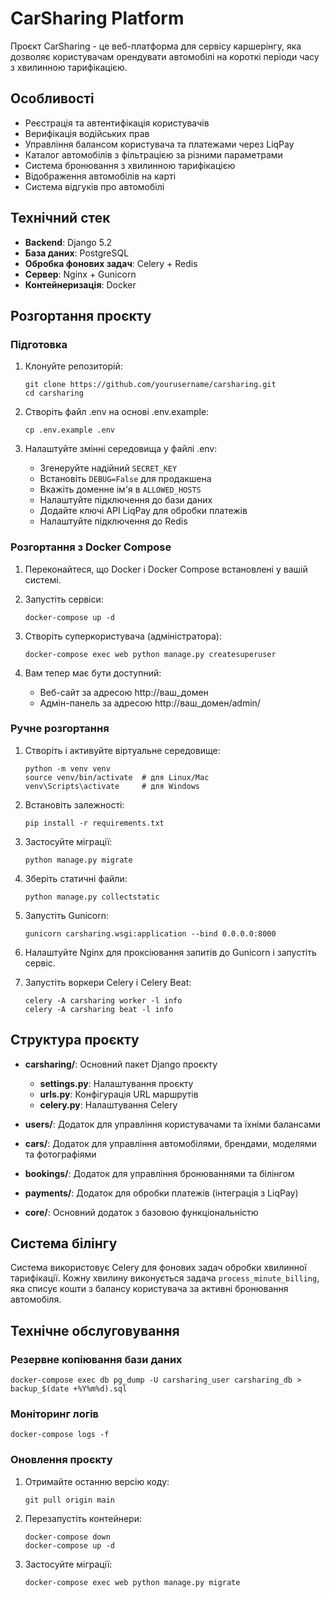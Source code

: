 # CarSharing Platform

Проєкт CarSharing - це веб-платформа для сервісу каршерінгу, яка дозволяє користувачам орендувати автомобілі на короткі періоди часу з хвилинною тарифікацією.

## Особливості

- Реєстрація та автентифікація користувачів
- Верифікація водійських прав 
- Управління балансом користувача та платежами через LiqPay
- Каталог автомобілів з фільтрацією за різними параметрами
- Система бронювання з хвилинною тарифікацією
- Відображення автомобілів на карті
- Система відгуків про автомобілі

## Технічний стек

- **Backend**: Django 5.2
- **База даних**: PostgreSQL
- **Обробка фонових задач**: Celery + Redis
- **Сервер**: Nginx + Gunicorn
- **Контейнеризація**: Docker

## Розгортання проєкту

### Підготовка

1. Клонуйте репозиторій:
   ```
   git clone https://github.com/yourusername/carsharing.git
   cd carsharing
   ```

2. Створіть файл .env на основі .env.example:
   ```
   cp .env.example .env
   ```

3. Налаштуйте змінні середовища у файлі .env:
   - Згенеруйте надійний `SECRET_KEY`
   - Встановіть `DEBUG=False` для продакшена
   - Вкажіть доменне ім'я в `ALLOWED_HOSTS`
   - Налаштуйте підключення до бази даних
   - Додайте ключі API LiqPay для обробки платежів
   - Налаштуйте підключення до Redis

### Розгортання з Docker Compose

1. Переконайтеся, що Docker і Docker Compose встановлені у вашій системі.

2. Запустіть сервіси:
   ```
   docker-compose up -d
   ```

3. Створіть суперкористувача (адміністратора):
   ```
   docker-compose exec web python manage.py createsuperuser
   ```

4. Вам тепер має бути доступний:
   - Веб-сайт за адресою http://ваш_домен
   - Адмін-панель за адресою http://ваш_домен/admin/

### Ручне розгортання

1. Створіть і активуйте віртуальне середовище:
   ```
   python -m venv venv
   source venv/bin/activate  # для Linux/Mac
   venv\Scripts\activate     # для Windows
   ```

2. Встановіть залежності:
   ```
   pip install -r requirements.txt
   ```

3. Застосуйте міграції:
   ```
   python manage.py migrate
   ```

4. Зберіть статичні файли:
   ```
   python manage.py collectstatic
   ```

5. Запустіть Gunicorn:
   ```
   gunicorn carsharing.wsgi:application --bind 0.0.0.0:8000
   ```

6. Налаштуйте Nginx для проксіювання запитів до Gunicorn і запустіть сервіс.

7. Запустіть воркери Celery і Celery Beat:
   ```
   celery -A carsharing worker -l info
   celery -A carsharing beat -l info
   ```

## Структура проєкту

- **carsharing/**: Основний пакет Django проєкту
  - **settings.py**: Налаштування проєкту
  - **urls.py**: Конфігурація URL маршрутів
  - **celery.py**: Налаштування Celery

- **users/**: Додаток для управління користувачами та їхніми балансами
- **cars/**: Додаток для управління автомобілями, брендами, моделями та фотографіями
- **bookings/**: Додаток для управління бронюваннями та білінгом
- **payments/**: Додаток для обробки платежів (інтеграція з LiqPay)
- **core/**: Основний додаток з базовою функціональністю

## Система білінгу

Система використовує Celery для фонових задач обробки хвилинної тарифікації. Кожну хвилину виконується задача `process_minute_billing`, яка списує кошти з балансу користувача за активні бронювання автомобіля.

## Технічне обслуговування

### Резервне копіювання бази даних

```
docker-compose exec db pg_dump -U carsharing_user carsharing_db > backup_$(date +%Y%m%d).sql
```

### Моніторинг логів

```
docker-compose logs -f
```

### Оновлення проєкту

1. Отримайте останню версію коду:
   ```
   git pull origin main
   ```

2. Перезапустіть контейнери:
   ```
   docker-compose down
   docker-compose up -d
   ```

3. Застосуйте міграції:
   ```
   docker-compose exec web python manage.py migrate
   ```
